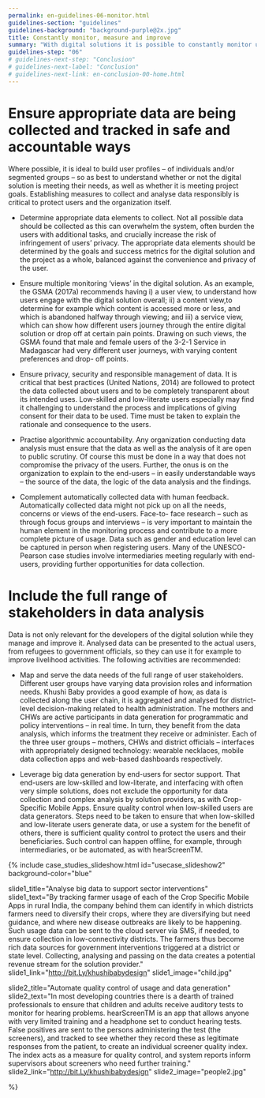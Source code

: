 ```yaml
---
permalink: en-guidelines-06-monitor.html
guidelines-section: "guidelines"
guidelines-background: "background-purple@2x.jpg"
title: Constantly monitor, measure and improve
summary: "With digital solutions it is possible to constantly monitor user activity, content consumption and creation. Analysis of usage data is critical for driving effective system management. It can indicate whether project and user goals are being met, and if not, can point to where changes may be needed. In an iterative development approach, usage data and analysis informs constant system improvements."
guidelines-step: "06"
# guidelines-next-step: "Conclusion"
# guidelines-next-label: "Conclusion"
# guidelines-next-link: en-conclusion-00-home.html
---
```



# Ensure appropriate data are being collected and tracked in safe and accountable ways

Where possible, it is ideal to build user profiles – of individuals and/or segmented groups – so as best to understand whether or not the digital solution is meeting their needs, as well as whether it is meeting project goals. Establishing measures to collect and analyse data responsibly is critical to protect users and the organization itself.

- Determine appropriate data elements to collect. Not all possible data should be collected as this can overwhelm the system, often burden the users with additional tasks, and crucially increase the risk of infringement of users’ privacy. The appropriate data elements should be determined by the goals and success metrics for the digital solution and the project as a whole, balanced against the convenience and privacy of the user.

- Ensure multiple monitoring ‘views’ in the digital solution. As an example, the GSMA (2017a) recommends having i) a user view, to understand how users engage with the digital solution overall; ii) a content view,to determine for example which content is accessed more or less, and which is abandoned halfway through viewing; and iii) a service view, which can show how different users journey through the entire digital solution or drop off at certain pain points. Drawing on such views, the GSMA found that male and female users of the 3-2-1 Service in Madagascar had very different user journeys, with varying content preferences and drop- off points.


- Ensure privacy, security and responsible management of data. It is critical that best practices (United Nations, 2014) are followed to protect the data collected about users and to be completely transparent about its intended uses. Low-skilled and low-literate users especially may find it challenging to understand the process and implications of giving consent for their data to be used. Time must be taken to explain the rationale and consequence to the users.

- Practise algorithmic accountability. Any organization conducting data analysis must ensure that the data as well as the analysis of it are open to public scrutiny. Of course this must be done in a way that does not compromise the privacy of the users. Further, the onus is on the organization to explain to the end-users – in easily understandable ways – the source of the data, the logic of the data analysis and the findings.

- Complement automatically collected data with human feedback. Automatically collected data might not pick up on all the needs, concerns or views of the end-users. Face-to- face research – such as through focus groups and interviews – is very important to maintain the human element in the monitoring process and contribute to a more complete picture
of usage. Data such as gender and education level can be captured in person when registering users. Many of the UNESCO-Pearson case studies involve intermediaries meeting regularly with end-users, providing further opportunities for data collection.




# Include the full range of stakeholders in data analysis

Data is not only relevant for the developers of the digital solution while they manage and improve it. Analysed data can be presented to the actual users, from refugees to government officials, so they can use it for example to improve livelihood activities. The following activities are recommended:

- Map and serve the data needs of the full range of user stakeholders. Different user groups have varying data provision roles and information needs. Khushi Baby provides a good example of how, as data is collected along the user chain, it is aggregated and analysed for district-level decision-making related to health administration. The mothers and CHWs are active participants in data generation for programmatic and policy interventions – in real time. In turn, they benefit from the data analysis, which informs the treatment they receive or administer. Each of the three user groups – mothers, CHWs and district officials – interfaces with appropriately designed technology: wearable necklaces, mobile data collection apps and web-based dashboards respectively.


- Leverage big data generation by end-users for sector support. That end-users are low-skilled and low-literate, and interfacing with often very simple solutions, does not exclude the opportunity for data collection and complex analysis by solution providers, as with Crop-Specific Mobile Apps.
Ensure quality control when low-skilled users are data generators. Steps need to be taken to ensure that when low-skilled and low-literate users generate data, or use a system for the benefit of others, there
is sufficient quality control to protect the users and their beneficiaries. Such control can happen offline, for example, through intermediaries, or be automated, as with hearScreenTM.


{% include case_studies_slideshow.html
id="usecase_slideshow2"
background-color="blue"

slide1_title="Analyse big data to support sector interventions"
slide1_text="By tracking farmer usage of each of the Crop Specific Mobile Apps in rural India, the company behind them can identify in which districts farmers need to diversify their crops, where they are diversifying but need guidance, and where new disease outbreaks are likely to be happening.
 Such usage data can be sent to the cloud server via SMS, if needed, to ensure collection in low-connectivity districts. The farmers thus become rich data sources for government interventions triggered at a district
or state level. Collecting, analysing and passing on the data creates a potential revenue stream for the solution provider."
slide1_link="http://bit.Ly/khushibabydesign"
slide1_image="child.jpg"

slide2_title="Automate quality control of usage and data generation"
slide2_text="In most developing countries there is a dearth of trained professionals to ensure that children and adults receive auditory tests to monitor for hearing problems. hearScreenTM is an app that allows anyone with very limited training and a headphone set to conduct hearing tests. False positives are sent to the persons administering the test (the screeners), and tracked to see whether they record these as legitimate responses from the patient, to create an individual screener quality index. The index acts as a measure for quality control, and system reports inform supervisors about screeners who need further training."
slide2_link="http://bit.Ly/khushibabydesign"
slide2_image="people2.jpg"


%}

